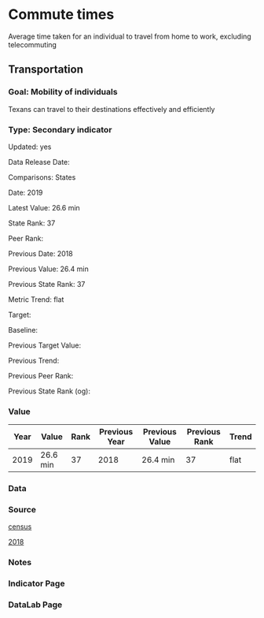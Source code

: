# Commute times

Average time taken for an individual to travel from home to work, excluding telecommuting

## Transportation

### Goal: Mobility of individuals

Texans can travel to their destinations effectively and efficiently

### Type: Secondary indicator

Updated: yes

Data Release Date: 

Comparisons: States

Date: 2019

Latest Value: 26.6 min 

State Rank: 37

Peer Rank: 

Previous Date: 2018

Previous Value: 26.4 min

Previous State Rank: 37

Metric Trend: flat

Target: 

Baseline: 

Previous Target Value: 

Previous Trend: 

Previous Peer Rank: 

Previous State Rank (og): 

### Value

| Year      |  Value      | Rank        | Previous Year | Previous Value | Previous Rank | Trend | 
| ----------- | ----------- | ----------- | ----------- | ----------- | ----------- | -----------|
|   2019      | 26.6 min    |  37         |      2018   |    26.4 min |     37      |    flat    | 

### Data

### Source

[census](https://www.census.gov/search-results.html?q=Average+Commute+Time+Census&page=1&stateGeo=none&searchtype=web&cssp=SERP)

[2018](https://www.indexmundi.com/facts/united-states/quick-facts/all-states/average-commute-time#map)

### Notes


### Indicator Page


### DataLab Page



